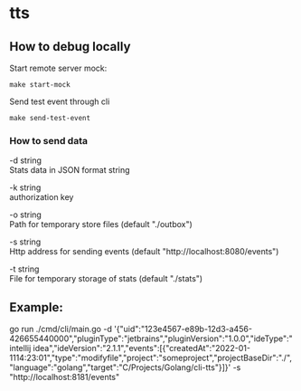 # tts

## How to debug locally

Start remote server mock:
```shell
make start-mock
```

Send test event through cli
```shell
make send-test-event
```

### How to send data

-d string                                                                     
Stats data in JSON format string  

-k string                                                                     
authorization key

-o string                                                                     
Path for temporary store files (default "./outbox")

-s string                                                                     
Http address for sending events (default "http://localhost:8080/events")

-t string                                                                     
File for temporary storage of stats (default "./stats")  

## Example:
go run ./cmd/cli/main.go -d '{"uid":"123e4567-e89b-12d3-a456-426655440000","pluginType":"jetbrains","pluginVersion":"1.0.0","ideType":"intellij idea","ideVersion":"2.1.1","events":[{"createdAt":"2022-01-1114:23:01","type":"modifyfile","project":"someproject","projectBaseDir":"./","language":"golang","target":"C/Projects/Golang/cli-tts"}]}' -s "http://localhost:8181/events" 